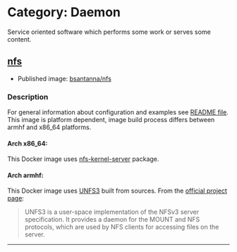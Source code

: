 # Category: Daemon

Service oriented software which performs some work or serves some content.


## [nfs](nfs/)

 - Published image: [bsantanna/nfs](https://hub.docker.com/r/bsantanna/nfs/)

### Description

For general information about configuration and examples see [README file](nfs/).
This image is platform dependent, image build process differs between armhf and x86_64 platforms.

#### Arch x86_64:
This Docker image uses [nfs-kernel-server](https://packages.ubuntu.com/xenial/nfs-kernel-server) package.

#### Arch armhf:
This Docker image uses [UNFS3](http://unfs3.sourceforge.net) built from sources. 
From the [official project page](http://unfs3.sourceforge.net):

>UNFS3 is a user-space implementation of the NFSv3 server specification. It provides a daemon for the MOUNT and NFS protocols, which are used by NFS clients for accessing files on the server. 

---
